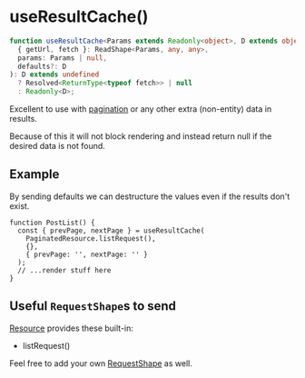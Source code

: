 # useResultCache()

```typescript
function useResultCache<Params extends Readonly<object>, D extends object>(
  { getUrl, fetch }: ReadShape<Params, any, any>,
  params: Params | null,
  defaults?: D
): D extends undefined
  ? Resolved<ReturnType<typeof fetch>> | null
  : Readonly<D>;
```

Excellent to use with [pagination](../guides/pagination.md) or any other extra (non-entity) data in results.

Because of this it will not block rendering and instead return null
if the desired data is not found.

## Example

By sending defaults we can destructure the values even if the results don't exist.

```tsx
function PostList() {
  const { prevPage, nextPage } = useResultCache(
    PaginatedResource.listRequest(),
    {},
    { prevPage: '', nextPage: '' }
  );
  // ...render stuff here
}
```

## Useful `RequestShape`s to send

[Resource](./Resource.md#provided-and-overridable-methods) provides these built-in:

- listRequest()

Feel free to add your own [RequestShape](./RequestShape.md) as well.
